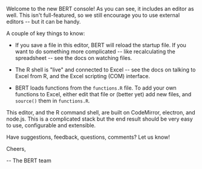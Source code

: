 
Welcome to the new BERT console!  As you can see, it includes an 
editor as well.  This isn't full-featured, so we still encourage 
you to use external editors -- but it can be handy.

A couple of key things to know:

 * If you save a file in this editor, BERT will reload the startup
   file. If you want to do something more complicated -- like 
   recalculating the spreadsheet -- see the docs on watching files.
 
 * The R shell is "live" and connected to Excel -- see the docs on 
   talking to Excel from R, and the Excel scripting (COM) interface.

 * BERT loads functions from the `functions.R` file.  To add your 
   own functions to Excel, either edit that file or (better yet) 
   add new files, and `source()` them in `functions.R`.

This editor, and the R command shell, are built on CodeMirror, 
electron, and node.js.  This is a complicated stack but the end 
result should be very easy to use, configurable and extensible.

Have suggestions, feedback, questions, comments?  Let us know!  

Cheers,

 -- The BERT team
 